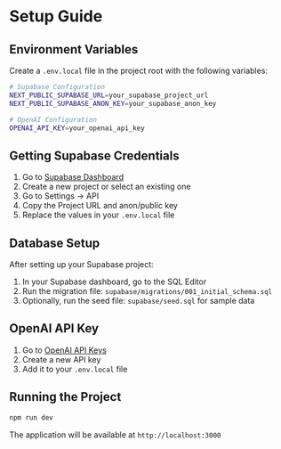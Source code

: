 # Setup Guide

## Environment Variables

Create a `.env.local` file in the project root with the following variables:

```bash
# Supabase Configuration
NEXT_PUBLIC_SUPABASE_URL=your_supabase_project_url
NEXT_PUBLIC_SUPABASE_ANON_KEY=your_supabase_anon_key

# OpenAI Configuration
OPENAI_API_KEY=your_openai_api_key
```

## Getting Supabase Credentials

1. Go to [Supabase Dashboard](https://supabase.com/dashboard)
2. Create a new project or select an existing one
3. Go to Settings → API
4. Copy the Project URL and anon/public key
5. Replace the values in your `.env.local` file

## Database Setup

After setting up your Supabase project:

1. In your Supabase dashboard, go to the SQL Editor
2. Run the migration file: `supabase/migrations/001_initial_schema.sql`
3. Optionally, run the seed file: `supabase/seed.sql` for sample data

## OpenAI API Key

1. Go to [OpenAI API Keys](https://platform.openai.com/api-keys)
2. Create a new API key
3. Add it to your `.env.local` file

## Running the Project

```bash
npm run dev
```

The application will be available at `http://localhost:3000`
